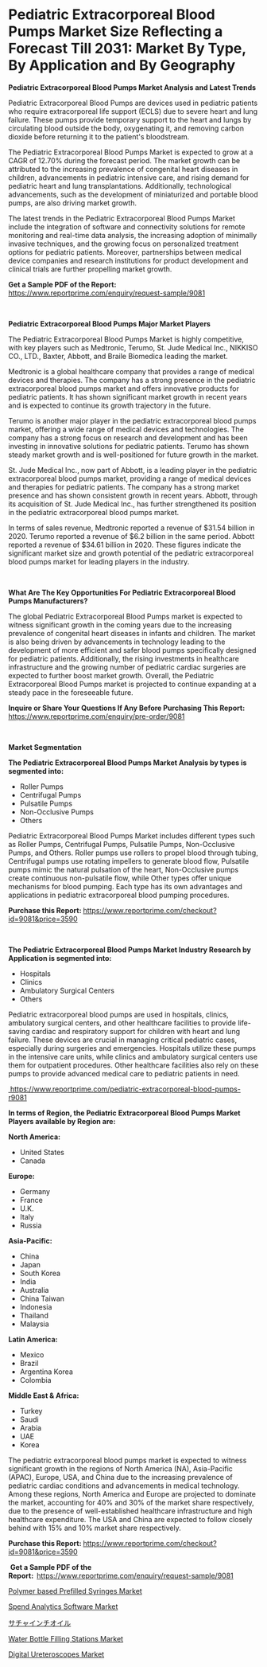 <p><h1>Pediatric Extracorporeal Blood Pumps Market Size Reflecting a Forecast Till 2031: Market By Type, By Application and By Geography</h1></p><p><strong>Pediatric Extracorporeal Blood Pumps Market Analysis and Latest Trends</strong></p>
<p><p>Pediatric Extracorporeal Blood Pumps are devices used in pediatric patients who require extracorporeal life support (ECLS) due to severe heart and lung failure. These pumps provide temporary support to the heart and lungs by circulating blood outside the body, oxygenating it, and removing carbon dioxide before returning it to the patient's bloodstream.</p><p>The Pediatric Extracorporeal Blood Pumps Market is expected to grow at a CAGR of 12.70% during the forecast period. The market growth can be attributed to the increasing prevalence of congenital heart diseases in children, advancements in pediatric intensive care, and rising demand for pediatric heart and lung transplantations. Additionally, technological advancements, such as the development of miniaturized and portable blood pumps, are also driving market growth.</p><p>The latest trends in the Pediatric Extracorporeal Blood Pumps Market include the integration of software and connectivity solutions for remote monitoring and real-time data analysis, the increasing adoption of minimally invasive techniques, and the growing focus on personalized treatment options for pediatric patients. Moreover, partnerships between medical device companies and research institutions for product development and clinical trials are further propelling market growth.</p></p>
<p><strong>Get a Sample PDF of the Report:&nbsp;</strong> <a href="https://www.reportprime.com/enquiry/request-sample/9081">https://www.reportprime.com/enquiry/request-sample/9081</a></p>
<p>&nbsp;</p>
<p><strong>Pediatric Extracorporeal Blood Pumps Major Market Players</strong></p>
<p><p>The Pediatric Extracorporeal Blood Pumps Market is highly competitive, with key players such as Medtronic, Terumo, St. Jude Medical Inc., NIKKISO CO., LTD., Baxter, Abbott, and Braile Biomedica leading the market. </p><p>Medtronic is a global healthcare company that provides a range of medical devices and therapies. The company has a strong presence in the pediatric extracorporeal blood pumps market and offers innovative products for pediatric patients. It has shown significant market growth in recent years and is expected to continue its growth trajectory in the future.</p><p>Terumo is another major player in the pediatric extracorporeal blood pumps market, offering a wide range of medical devices and technologies. The company has a strong focus on research and development and has been investing in innovative solutions for pediatric patients. Terumo has shown steady market growth and is well-positioned for future growth in the market.</p><p>St. Jude Medical Inc., now part of Abbott, is a leading player in the pediatric extracorporeal blood pumps market, providing a range of medical devices and therapies for pediatric patients. The company has a strong market presence and has shown consistent growth in recent years. Abbott, through its acquisition of St. Jude Medical Inc., has further strengthened its position in the pediatric extracorporeal blood pumps market.</p><p>In terms of sales revenue, Medtronic reported a revenue of $31.54 billion in 2020. Terumo reported a revenue of $6.2 billion in the same period. Abbott reported a revenue of $34.61 billion in 2020. These figures indicate the significant market size and growth potential of the pediatric extracorporeal blood pumps market for leading players in the industry.</p></p>
<p>&nbsp;</p>
<p><strong>What Are The Key Opportunities For Pediatric Extracorporeal Blood Pumps Manufacturers?</strong></p>
<p><p>The global Pediatric Extracorporeal Blood Pumps market is expected to witness significant growth in the coming years due to the increasing prevalence of congenital heart diseases in infants and children. The market is also being driven by advancements in technology leading to the development of more efficient and safer blood pumps specifically designed for pediatric patients. Additionally, the rising investments in healthcare infrastructure and the growing number of pediatric cardiac surgeries are expected to further boost market growth. Overall, the Pediatric Extracorporeal Blood Pumps market is projected to continue expanding at a steady pace in the foreseeable future.</p></p>
<p><strong>Inquire or Share Your Questions If Any Before Purchasing This Report:</strong> <a href="https://www.reportprime.com/enquiry/pre-order/9081">https://www.reportprime.com/enquiry/pre-order/9081</a></p>
<p>&nbsp;</p>
<p><strong>Market Segmentation</strong></p>
<p><strong>The Pediatric Extracorporeal Blood Pumps Market Analysis by types is segmented into:</strong></p>
<p><ul><li>Roller Pumps</li><li>Centrifugal Pumps</li><li>Pulsatile Pumps</li><li>Non-Occlusive Pumps</li><li>Others</li></ul></p>
<p><p>Pediatric Extracorporeal Blood Pumps Market includes different types such as Roller Pumps, Centrifugal Pumps, Pulsatile Pumps, Non-Occlusive Pumps, and Others. Roller pumps use rollers to propel blood through tubing, Centrifugal pumps use rotating impellers to generate blood flow, Pulsatile pumps mimic the natural pulsation of the heart, Non-Occlusive pumps create continuous non-pulsatile flow, while Other types offer unique mechanisms for blood pumping. Each type has its own advantages and applications in pediatric extracorporeal blood pumping procedures.</p></p>
<p><strong>Purchase this Report:&nbsp;</strong><a href="https://www.reportprime.com/checkout?id=9081&price=3590">https://www.reportprime.com/checkout?id=9081&price=3590</a></p>
<p>&nbsp;</p>
<p><strong>The Pediatric Extracorporeal Blood Pumps Market Industry Research by Application is segmented into:</strong></p>
<p><ul><li>Hospitals</li><li>Clinics</li><li>Ambulatory Surgical Centers</li><li>Others</li></ul></p>
<p><p>Pediatric extracorporeal blood pumps are used in hospitals, clinics, ambulatory surgical centers, and other healthcare facilities to provide life-saving cardiac and respiratory support for children with heart and lung failure. These devices are crucial in managing critical pediatric cases, especially during surgeries and emergencies. Hospitals utilize these pumps in the intensive care units, while clinics and ambulatory surgical centers use them for outpatient procedures. Other healthcare facilities also rely on these pumps to provide advanced medical care to pediatric patients in need.</p></p>
<p><a href="https://www.reportprime.com/pediatric-extracorporeal-blood-pumps-r9081">&nbsp;https://www.reportprime.com/pediatric-extracorporeal-blood-pumps-r9081</a></p>
<p><strong>In terms of Region, the Pediatric Extracorporeal Blood Pumps Market Players available by Region are:</strong></p>
<p>
    <p> <strong> North America: </strong>
        <ul>
            <li>United States</li>
            <li>Canada</li>
        </ul>
        </p> 
    <p> <strong> Europe: </strong>
        <ul>
            <li>Germany</li>
            <li>France</li>
            <li>U.K.</li>
            <li>Italy</li>
            <li>Russia</li>
        </ul>
        </p> 
    <p> <strong> Asia-Pacific: </strong>
        <ul>
            <li>China</li>
            <li>Japan</li>
            <li>South Korea</li>
            <li>India</li>
            <li>Australia</li>
            <li>China Taiwan</li>
            <li>Indonesia</li>
            <li>Thailand</li>
            <li>Malaysia</li>
        </ul>
        </p> 
    <p> <strong> Latin America: </strong>
        <ul>
            <li>Mexico</li>
            <li>Brazil</li>
            <li>Argentina Korea</li>
            <li>Colombia</li>
        </ul>
        </p> 
    <p> <strong> Middle East & Africa: </strong>
        <ul>
            <li>Turkey</li>
            <li>Saudi</li>
            <li>Arabia</li>
            <li>UAE</li>
            <li>Korea</li>
        </ul>
    </p>
    </p>
<p><p>The pediatric extracorporeal blood pumps market is expected to witness significant growth in the regions of North America (NA), Asia-Pacific (APAC), Europe, USA, and China due to the increasing prevalence of pediatric cardiac conditions and advancements in medical technology. Among these regions, North America and Europe are projected to dominate the market, accounting for 40% and 30% of the market share respectively, due to the presence of well-established healthcare infrastructure and high healthcare expenditure. The USA and China are expected to follow closely behind with 15% and 10% market share respectively.</p></p>
<p><strong>Purchase this Report: </strong><a href="https://www.reportprime.com/checkout?id=9081&price=3590">https://www.reportprime.com/checkout?id=9081&price=3590</a></p>
<p>&nbsp;<strong>Get a Sample PDF of the Report:&nbsp;&nbsp;</strong><a href="https://www.reportprime.com/enquiry/request-sample/9081">https://www.reportprime.com/enquiry/request-sample/9081</a></p>
<p><strong></strong></p>
<p><p><a href="https://github.com/Airanohannonzb68e5pb53oc1/Market-Research-Report-List-2/blob/main/polymer-based-prefilled-syringes-market.md">Polymer based Prefilled Syringes Market</a></p><p><a href="https://www.linkedin.com/pulse/spend-analytics-software-market-competitive-analysis-trends-zusvc?trackingId=1AM91dlBjxYeWgUZYZf8zQ%3D%3D">Spend Analytics Software Market</a></p><p><a href="https://github.com/AriMuller2009/Market-Research-Report-List-1/blob/main/868618078001.md">サチャインチオイル</a></p><p><a href="https://issuu.com/reportprime-2/docs/water-bottle-filling-stations-market-size-2030.ppt">Water Bottle Filling Stations Market</a></p><p><a href="https://github.com/fiixsa/Market-Research-Report-List-2/blob/main/digital-ureteroscopes-market.md">Digital Ureteroscopes Market</a></p></p>